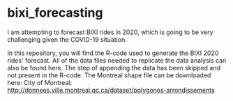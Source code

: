# bixi_forecasting
I am attempting to forecast BIXI rides in 2020, which is going to be very challenging given the COVID-19 situation.

In this repository, you will find the R-code used to generate the BIXI 2020 rides' forecast. All of the data files needed to replicate the data analysis can also be found here. The step of appending the data has been skipped and not present in the R-code. The Montreal shape file can be downloaded here: City of Montreal: http://donnees.ville.montreal.qc.ca/dataset/polygones-arrondissements


